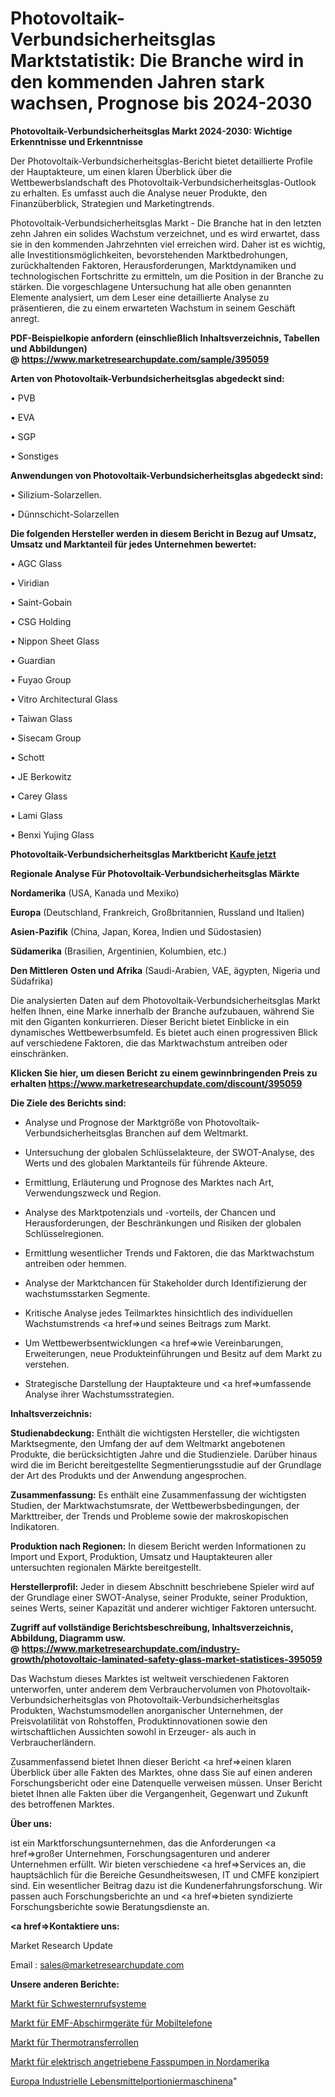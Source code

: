 # Photovoltaik-Verbundsicherheitsglas Marktstatistik: Die Branche wird in den kommenden Jahren stark wachsen, Prognose bis 2024-2030

<strong>Photovoltaik-Verbundsicherheitsglas Markt 2024-2030: Wichtige Erkenntnisse und Erkenntnisse</strong>

Der Photovoltaik-Verbundsicherheitsglas-Bericht bietet detaillierte Profile der Hauptakteure, um einen klaren Überblick über die Wettbewerbslandschaft des Photovoltaik-Verbundsicherheitsglas-Outlook zu erhalten. Es umfasst auch die Analyse neuer Produkte, den Finanzüberblick, Strategien und Marketingtrends.

Photovoltaik-Verbundsicherheitsglas Markt - Die Branche hat in den letzten zehn Jahren ein solides Wachstum verzeichnet, und es wird erwartet, dass sie in den kommenden Jahrzehnten viel erreichen wird. Daher ist es wichtig, alle Investitionsmöglichkeiten, bevorstehenden Marktbedrohungen, zurückhaltenden Faktoren, Herausforderungen, Marktdynamiken und technologischen Fortschritte zu ermitteln, um die Position in der Branche zu stärken. Die vorgeschlagene Untersuchung hat alle oben genannten Elemente analysiert, um dem Leser eine detaillierte Analyse zu präsentieren, die zu einem erwarteten Wachstum in seinem Geschäft anregt.

<strong><b>PDF-Beispielkopie anfordern (einschließlich Inhaltsverzeichnis, Tabellen und Abbildungen) @ </b></strong><strong><a href=https://www.marketresearchupdate.com/sample/395059><strong>https://www.marketresearchupdate.com/sample/395059</u></a></strong></strong>

<strong>Arten von Photovoltaik-Verbundsicherheitsglas abgedeckt sind:</strong>

• PVB

• EVA

• SGP

• Sonstiges

<strong>Anwendungen von Photovoltaik-Verbundsicherheitsglas abgedeckt sind:</strong>

• Silizium-Solarzellen.

• Dünnschicht-Solarzellen

<strong>Die folgenden Hersteller werden in diesem Bericht in Bezug auf Umsatz, Umsatz und Marktanteil für jedes Unternehmen bewertet:</strong>

• AGC Glass

• Viridian

• Saint-Gobain

• CSG Holding

• Nippon Sheet Glass

• Guardian

• Fuyao Group

• Vitro Architectural Glass

• Taiwan Glass

• Sisecam Group

• Schott

• JE Berkowitz

• Carey Glass

• Lami Glass

• Benxi Yujing Glass

<strong>Photovoltaik-Verbundsicherheitsglas Marktbericht <a href=https://www.marketresearchupdate.com/buynow/395059>Kaufe jetzt</a></strong>

<strong>Regionale Analyse Für Photovoltaik-Verbundsicherheitsglas Märkte</strong>

<strong>Nordamerika</strong> (USA, Kanada und Mexiko)

<strong>Europa</strong> (Deutschland, Frankreich, Großbritannien, Russland und Italien)

<strong>Asien-Pazifik</strong> (China, Japan, Korea, Indien und Südostasien)

<strong>Südamerika</strong> (Brasilien, Argentinien, Kolumbien, etc.)

<strong>Den Mittleren</strong> <strong>Osten und Afrika</strong> (Saudi-Arabien, VAE, ägypten, Nigeria und Südafrika)

Die analysierten Daten auf dem Photovoltaik-Verbundsicherheitsglas Markt helfen Ihnen, eine Marke innerhalb der Branche aufzubauen, während Sie mit den Giganten konkurrieren. Dieser Bericht bietet Einblicke in ein dynamisches Wettbewerbsumfeld. Es bietet auch einen progressiven Blick auf verschiedene Faktoren, die das Marktwachstum antreiben oder einschränken.

<strong>Klicken Sie hier, um diesen Bericht zu einem gewinnbringenden Preis zu erhalten
</strong><strong><a href=https://www.marketresearchupdate.com/discount/395059>https://www.marketresearchupdate.com/discount/395059</b></u></strong></a>

<strong>Die Ziele des Berichts sind:</strong>

- Analyse und Prognose der Marktgröße von Photovoltaik-Verbundsicherheitsglas Branchen auf dem Weltmarkt.

- Untersuchung der globalen Schlüsselakteure, der SWOT-Analyse, des Werts und des globalen Marktanteils für führende Akteure.

- Ermittlung, Erläuterung und Prognose des Marktes nach Art, Verwendungszweck und Region.

- Analyse des Marktpotenzials und -vorteils, der Chancen und Herausforderungen, der Beschränkungen und Risiken der globalen Schlüsselregionen.

- Ermittlung wesentlicher Trends und Faktoren, die das Marktwachstum antreiben oder hemmen.

- Analyse der Marktchancen für Stakeholder durch Identifizierung der wachstumsstarken Segmente.

- Kritische Analyse jedes Teilmarktes hinsichtlich des individuellen Wachstumstrends <a href=>und</a> seines Beitrags zum Markt.

- Um Wettbewerbsentwicklungen <a href=>wie</a> Vereinbarungen, Erweiterungen, neue Produkteinführungen und Besitz auf dem Markt zu verstehen.

- Strategische Darstellung der Hauptakteure und <a href=>umfas</a>sende Analyse ihrer Wachstumsstrategien.

<strong>Inhaltsverzeichnis:</strong>

<strong>Studienabdeckung:</strong> Enthält die wichtigsten Hersteller, die wichtigsten Marktsegmente, den Umfang der auf dem Weltmarkt angebotenen Produkte, die berücksichtigten Jahre und die Studienziele. Darüber hinaus wird die im Bericht bereitgestellte Segmentierungsstudie auf der Grundlage der Art des Produkts und der Anwendung angesprochen.

<strong>Zusammenfassung:</strong> Es enthält eine Zusammenfassung der wichtigsten Studien, der Marktwachstumsrate, der Wettbewerbsbedingungen, der Markttreiber, der Trends und Probleme sowie der makroskopischen Indikatoren.

<strong>Produktion nach Regionen:</strong> In diesem Bericht werden Informationen zu Import und Export, Produktion, Umsatz und Hauptakteuren aller untersuchten regionalen Märkte bereitgestellt.

<strong>Herstellerprofil:</strong> Jeder in diesem Abschnitt beschriebene Spieler wird auf der Grundlage einer SWOT-Analyse, seiner Produkte, seiner Produktion, seines Werts, seiner Kapazität und anderer wichtiger Faktoren untersucht.

<strong><b>Zugriff auf vollständige Berichtsbeschreibung, Inhaltsverzeichnis, Abbildung, Diagramm usw. @ </b></strong><strong><a href=https://www.marketresearchupdate.com/industry-growth/photovoltaic-laminated-safety-glass-market-statistices-395059>https://www.marketresearchupdate.com/industry-growth/photovoltaic-laminated-safety-glass-market-statistices-395059</a></strong>

Das Wachstum dieses Marktes ist weltweit verschiedenen Faktoren unterworfen, unter anderem dem Verbrauchervolumen von Photovoltaik-Verbundsicherheitsglas von Photovoltaik-Verbundsicherheitsglas Produkten, Wachstumsmodellen anorganischer Unternehmen, der Preisvolatilität von Rohstoffen, Produktinnovationen sowie den wirtschaftlichen Aussichten sowohl in Erzeuger- als auch in Verbraucherländern.

Zusammenfassend bietet Ihnen dieser Bericht <a href=>einen</a> klaren Überblick über alle Fakten des Marktes, ohne dass Sie auf einen anderen Forschungsbericht oder eine Datenquelle verweisen müssen. Unser Bericht bietet Ihnen alle Fakten über die Vergangenheit, Gegenwart und Zukunft des betroffenen Marktes.

<strong>Über uns:</strong>

 ist ein Marktforschungsunternehmen, das die Anforderungen <a href=>großer</a> Unternehmen, Forschungsagenturen und anderer Unternehmen erfüllt. Wir bieten verschiedene <a href=>Services</a> an, die hauptsächlich für die Bereiche Gesundheitswesen, IT und CMFE konzipiert sind. Ein wesentlicher Beitrag dazu ist die Kundenerfahrungsforschung. Wir passen auch Forschungsberichte an und <a href=>bieten</a> syndizierte Forschungsberichte sowie Beratungsdienste an.

<strong><a href=>Kontaktiere uns:</a></strong>

Market Research Update

Email : sales@marketresearchupdate.com

<strong>Unsere anderen Berichte:</strong>

<a href=https://www.linkedin.com/pulse/nurse-call-systems-market-202-what-factors-drive>Markt für Schwesternrufsysteme</a>

<a href=https://www.linkedin.com/pulse/emf-shielding-devices-cell-phones-market>Markt für EMF-Abschirmgeräte für Mobiltelefone</a>

<a href=https://www.linkedin.com/pulse/thermal-transfer-roll-market-outlooks-2023>Markt für Thermotransferrollen</a>

<a href=https://www.linkedin.com/pulse/north-america-electric-driven-drum-pump-market-future>Markt für elektrisch angetriebene Fasspumpen in Nordamerika</a>

<a href=https://www.linkedin.com/pulse/europe-industrial-food-portioning-machinesa>Europa Industrielle Lebensmittelportioniermaschinena</a>"
